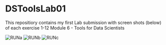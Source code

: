 # DSToolsLab01
This repositiory contains my first Lab submission with screen shots (below) of each exercise 1-12
Module 6 - Tools for Data Scientists

![RUNa](https://github.com/user-attachments/assets/970d111d-2cd8-41b8-a1bd-f0e4201c5f7c)
![RUNb](https://github.com/user-attachments/assets/f4a2339c-fd12-4b58-bc30-ad667d09a113)
![RUNc](https://github.com/user-attachments/assets/52cf35be-ff6a-4884-bfd7-07623881f900)



